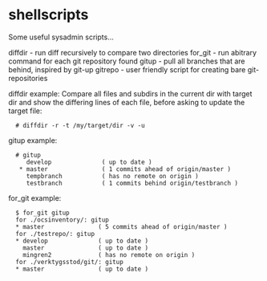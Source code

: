shellscripts
============

Some useful sysadmin scripts...

diffdir - run diff recursively to compare two directories
for_git - run abitrary command for each git repository found
gitup   - pull all branches that are behind, inspired by git-up
gitrepo - user friendly script for creating bare git-repositories

diffdir example:
  Compare all files and subdirs in the current dir with target dir
  and show the differing lines of each file, before asking to update the
  target file:
```shell
  # diffdir -r -t /my/target/dir -v -u
```

gitup example:
```shell
  # gitup
     develop              ( up to date )
   * master               ( 1 commits ahead of origin/master )
     tempbranch           ( has no remote on origin )
     testbranch           ( 1 commits behind origin/testbranch )
```
for_git example:
```shell
  $ for_git gitup
  for ./ocsinventory/: gitup
  * master               ( 5 commits ahead of origin/master )
  for ./testrepo/: gitup
  * develop              ( up to date )
    master               ( up to date )
    mingren2             ( has no remote on origin )
  for ./verktygsstod/git/: gitup
  * master               ( up to date )
```
